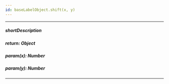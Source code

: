 ```yaml
---
id: baseLabelObject.shift(x, y)
---
```

---
##### shortDescription
<!-- Description goes here -->

##### return: Object
<!-- Description goes here -->

##### param(x): Number
<!-- Description goes here -->

##### param(y): Number
<!-- Description goes here -->

---
<!-- Description goes here -->